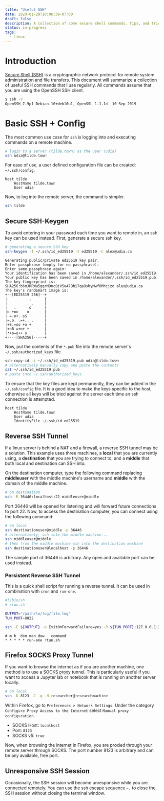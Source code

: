 ```yaml
---
title: "Useful SSH"
date: 2020-01-29T10:06:38-07:00
draft: false
description: A collection of some secure shell commands, tips, and tricks.
status: in-progress
tags:
  - linux
---
```


# Introduction

[Secure Shell (SSH)](https://en.wikipedia.org/wiki/Secure_Shell) is a cryptographic network protocol for remote system administration and file transfers.
This document will summarize a collection of useful SSH commands that I use regularly.
All commands assume that you are using the OpenSSH SSH client.

```bash
$ ssh -V
OpenSSH_7.9p1 Debian-10+deb10u1, OpenSSL 1.1.1d  10 Sep 2019
```

# Basic SSH + Config

The most common use case for `ssh` is logging into and executing commands on a remote machine.

```bash
# login to a server (tilde.town) as the user (udia)
ssh udia@tilde.town
```

For ease of use, a user defined configuration file can be created: `~/.ssh/config`.

```text
host tilde
    HostName tilde.town
    User udia
```

Now, to log into the remote server, the command is simpler.
```bash
ssh tilde
```

## Secure SSH-Keygen

To avoid entering in your password each time you want to remote in, an ssh key can be used instead. First, generate a secure ssh key.

```bash
# generating a secure SSH key
ssh-keygen -f ~/.ssh/id_ed25519 -t ed25519 -C alex@udia.ca
```
```text
Generating public/private ed25519 key pair.
Enter passphrase (empty for no passphrase): 
Enter same passphrase again: 
Your identification has been saved in /home/alexander/.ssh/id_ed25519.
Your public key has been saved in /home/alexander/.ssh/id_ed25519.pub.
The key fingerprint is:
SHA256:b6mJRRWu5gqrM9ncOjV5uA7Bhi7qaOshyMwf0Mhcjzo alex@udia.ca
The key's randomart image is:
+--[ED25519 256]--+
|          .      |
|         . .     |
|   .      o      |
|o +oo    o       |
| =.o+. oS        |
|=.o. .=+.. .     |
|+E.=oo +o +      |
|+oB =+o+ +       |
|*+o=o++ o        |
+----[SHA256]-----+
```

Now, put the contents of the `*.pub` file into the remote server's `~/.ssh/authorized_keys` file.
```bash
ssh-copy-id -i ~/.ssh/id_ed25519.pub udia@tilde.town
# alternatively manually copy and paste the contents
cat ~/.ssh/id_ed25519.pub
# paste into ~/.ssh/authorized_keys
```

To ensure that the key files are kept permanently, they can be added in the `~/.ssh/config` file. It is a good idea to make the keys specific to the host, otherwise all keys will be tried against the server each time an ssh connection is attempted.

```text
host tilde
    HostName tilde.town
    User udia
    IdentityFile ~/.ssh/id_ed25519
```

## Reverse SSH Tunnel

If a linux server is behind a NAT and a firewall, a reverse SSH tunnel may be a solution.
This example uses three machines, a **local** that you are currently using, a **destination** that you are trying to connect to, and a **middle** that both local and destination can SSH into.

On the destination computer, type the following command replacing **middleuser** with the middle machine's username and **middle** with the domain of the middle machine.

```bash
# on destination
ssh -R 36446:localhost:22 middleuser@middle
```

Port 36446 will be opened for listening and will forward future connections to port 22.
Now, to access the destination computer, you can connect using the following command:
```bash
# on local
ssh destinationuser@middle -p 36446
# alternatively, ssh into the middle machine...
ssh middleuser@middle
# then from the middle machine ssh into the destination machine
ssh destinationuser@localhost -p 36446
```

The sample port of 36446 is arbitrary.
Any open and available port can be used instead.

### Persistent Reverse SSH Tunnel

This is a quick shell script for running a reverse tunnel. It can be used in combination with `cron` and `run-one`.

```sh
#!/bin/sh
# rtun.sh

OUTPUT="/path/to/log/file.log"
TUN_PORT=8022

ssh -E ${OUTPUT} -o ExitOnForwardFailure=yes -R ${TUN_PORT}:127.0.0.1:22 -N remote_server >> $OUTPUT 2>&1
```

```cron
# m h  dom mon dow   command
* * * * * run-one rtun.sh
```

## Firefox SOCKS Proxy Tunnel

If you want to browse the internet as if you are another machine, one method is to use a [SOCKS proxy](https://en.wikipedia.org/wiki/SOCKS) tunnel.
This is particularly useful if you want to access a Jupyter lab or notebook that is running on another server locally.

```bash
# on local
ssh -D 8123 -C -q -N researcher@researchmachine
```

Within Firefox, go to `Preferences > Network Settings`. Under the category `Configure Proxy Access to the Internet` select `Manual proxy configuration`.

* SOCKS Host: `localhost`
* Port: `8123`
* SOCKS v5: `true`

Now, when browsing the internet in Firefox, you are proxied through your remote server through SOCKS.
The port number 8123 is arbitrary and can be any available, free port.

## Unresponsive SSH Session

Occasionally, the SSH session will become unresponsive while you are connected remotely.
You can use the ssh escape sequence `~.` to close the SSH session without closing the terminal window.
